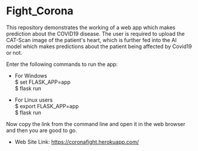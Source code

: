 # Fight_Corona

This repository demonstrates the working of a web app which makes prediction about the COVID19 disease. The user is required to upload the CAT-Scan image of the patient's heart, which is further fed into the AI model which makes predictions about the patient being affected by Covid19 or not.

Enter the following commands to run the app:
* For Windows<br>
                                                       $ set FLASK_APP=app<br>
                                                       $ flask run
                                          
* For Linux users <br>
                                                       $ export FLASK_APP=app<br>
                                                       $ flask run<br>
                                          
Now copy the link from the command line and open it in the web browser and then you are good to go.

* Web Site Link: https://coronafight.herokuapp.com/
